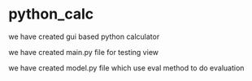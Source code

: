 # python_calc

we have created gui based python calculator

we have created main.py file for testing view

we have created model.py file which use eval method to do evaluation

